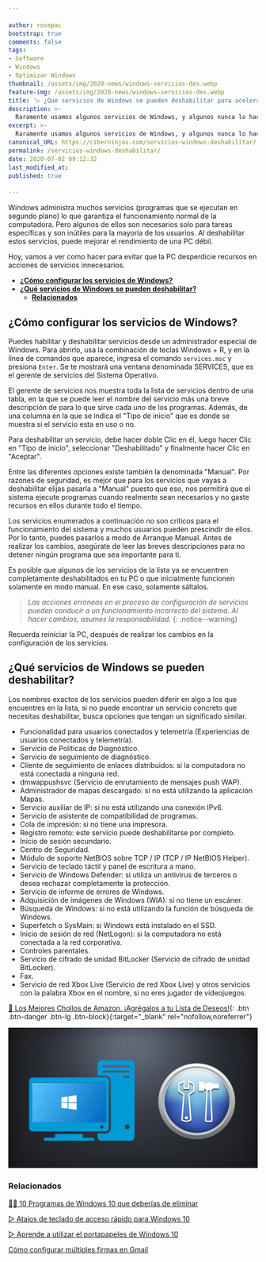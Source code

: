 ```yaml
---

author: rosepac
bootstrap: true
comments: false
tags:
- Software
- Windows
- Optimizar Windows
thumbnail: /assets/img/2020-news/windows-servicios-des.webp
feature-img: /assets/img/2020-news/windows-servicios-des.webp
title: '▷ ¿Qué servicios de Windows se pueden deshabilitar para acelerar el sistema?'
description: >-
  Raramente usamos algunos servicios de Windows, y algunos nunca lo hacen. Se pueden deshabilitar para mejorar el rendimiento del sistema operativo.
excerpt: >-
  Raramente usamos algunos servicios de Windows, y algunos nunca lo hacen. Se pueden deshabilitar para mejorar el rendimiento del sistema operativo.
canonical_URL: https://ciberninjas.com/servicios-windows-deshabilitar/
permalink: /servicios-windows-deshabilitar/
date: 2020-07-02 09:12:32
last_modified_at: 
published: true

---
```


Windows administra muchos servicios (programas que se ejecutan en segundo plano) lo que garantiza el funcionamiento normal de la computadora. Pero algunos de ellos son necesarios solo para tareas específicas y son inútiles para la mayoría de los usuarios. Al deshabilitar estos servicios, puede mejorar el rendimiento de una PC débil.

Hoy, vamos a ver como hacer para evitar que la PC desperdicie recursos en acciones de servicios innecesarios.
- [**¿Cómo configurar los servicios de Windows?**](#cómo-configurar-los-servicios-de-windows)
- [**¿Qué servicios de Windows se pueden deshabilitar?**](#qué-servicios-de-windows-se-pueden-deshabilitar)
  - [**Relacionados**](#relacionados)

## **¿Cómo configurar los servicios de Windows?**

Puedes habilitar y deshabilitar servicios desde un administrador especial de Windows. Para abrirlo, usa la combinación de teclas Windows + R, y en la línea de comandos que aparece, ingresa el comando `services.msc` y presiona `Enter`. Se te mostrará una ventana denominada SERVICES, que es el gerente de servicios del Sistema Operativo.

El gerente de servicios nos muestra toda la lista de servicios dentro de una tabla, en la que se puede leer el nombre del servicio más una breve descripción de para lo que sirve cada uno de los programas. Además, de una columna en la que se indica el "Tipo de inicio" que es donde se muestra si el servicio esta en uso o no.

Para deshabilitar un servicio, debe hacer doble Clic en él, luego hacer Clic en "Tipo de inicio", seleccionar "Deshabilitado" y finalmente hacer Clic en "Aceptar".

Entre las diferentes opciones existe también la denominada "Manual". Por razones de seguridad, es mejor que para los servicios que vayas a deshabilitar elijas pasarla a "Manual" puesto que eso, nos permitirá que el sistema ejecute programas cuando realmente sean necesarios y no gaste recursos en ellos durante todo el tiempo.

Los servicios enumerados a continuación no son críticos para el funcionamiento del sistema y ​​muchos usuarios pueden prescindir de ellos. Por lo tanto, puedes pasarlos a modo de Arranque Manual. Antes de realizar los cambios, asegúrate de leer las breves descripciones para no detener ningún programa que sea importante para ti.

Es posible que algunos de los servicios de la lista ya se encuentren completamente deshabilitados en tu PC o que inicialmente funcionen solamente en modo manual. En ese caso, solamente sáltalos.

> *Las acciones erróneas en el proceso de configuración de servicios pueden conducir a un funcionamiento incorrecto del sistema. Al hacer cambios, asumes la responsabilidad.*
{: .notice--warning}

Recuerda reiniciar la PC, después de realizar los cambios en la configuración de los servicios.

## **¿Qué servicios de Windows se pueden deshabilitar?**

Los nombres exactos de los servicios pueden diferir en algo a los que encuentres en la lista, si no puede encontrar un servicio concreto que necesitas deshabilitar, busca opciones que tengan un significado similar.

- Funcionalidad para usuarios conectados y telemetría (Experiencias de usuarios conectados y telemetría).
- Servicio de Políticas de Diagnóstico.
- Servicio de seguimiento de diagnóstico.
- Cliente de seguimiento de enlaces distribuidos: si la computadora no está conectada a ninguna red.
- dmwappushsvc (Servicio de enrutamiento de mensajes push WAP).
- Administrador de mapas descargado: si no está utilizando la aplicación Mapas.
- Servicio auxiliar de IP: si no está utilizando una conexión IPv6.
- Servicio de asistente de compatibilidad de programas.
- Cola de impresión: si no tiene una impresora.
- Registro remoto: este servicio puede deshabilitarse por completo.
- Inicio de sesión secundario.
- Centro de Seguridad.
- Módulo de soporte NetBIOS sobre TCP / IP (TCP / IP NetBIOS Helper).
- Servicio de teclado táctil y panel de escritura a mano.
- Servicio de Windows Defender: si utiliza un antivirus de terceros o desea rechazar completamente la protección.
- Servicio de informe de errores de Windows.
- Adquisición de imágenes de Windows (WIA): si no tiene un escáner.
- Búsqueda de Windows: si no está utilizando la función de búsqueda de Windows.
- Superfetch o SysMain: si Windows está instalado en el SSD.
- Inicio de sesión de red (NetLogon): si la computadora no está conectada a la red corporativa.
- Controles parentales.
- Servicio de cifrado de unidad BitLocker (Servicio de cifrado de unidad BitLocker).
- Fax.
- Servicio de red Xbox Live (Servicio de red Xbox Live) y otros servicios con la palabra Xbox en el nombre, si no eres jugador de videojuegos.

[🛒 Los Mejores Chollos de Amazon, ¡Agrégalos a tu Lista de Deseos!](/amazon/ "Los Mejores Chollos de Amazon, Ofertas Flash, Black Monday y Amazon Prime Day"){: .btn .btn-danger .btn-lg .btn-block}{:target="_blank" rel="nofollow,noreferrer"}

![Raramente usamos algunos servicios de Windows, y algunos nunca lo hacen. Se pueden deshabilitar para mejorar el rendimiento del sistema operativo.](/assets/img/2020-news/windows-servicios-des.webp "Raramente usamos algunos servicios de Windows, y algunos nunca lo hacen. Se pueden deshabilitar para mejorar el rendimiento del sistema operativo.")

### **Relacionados**

[👨‍🔧 10 Programas de Windows 10 que deberías de eliminar](https://ciberninjas.com/10-programas-eliminar-windows-10/)

[▷ Atajos de teclado de acceso rápido para Windows 10](https://ciberninjas.com/atajos-teclado-windows-10/)

[▷ Aprende a utilizar el portapapeles de Windows 10](https://ciberninjas.com/portapapeles-windows-10/)

[Cómo configurar múltiples firmas en Gmail](https://ciberninjas.com/configurar-firmas-gmail/)